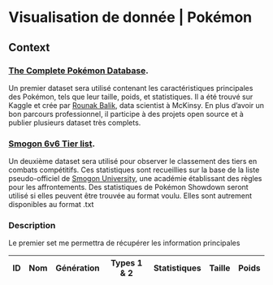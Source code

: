 # Visualisation de donnée | Pokémon
## Context
### [The Complete Pokémon Database](https://www.kaggle.com/rounakbanik/pokemon).

Un premier dataset sera utilisé contenant les caractéristiques principales des Pokémon, tels que leur taille, poids, et statistiques. Il a été trouvé sur Kaggle et crée par [Rounak Balik](https://www.linkedin.com/in/rounakbanik/), data scientist à McKinsy. En plus d’avoir un bon parcours professionnel, il participe à des projets open source et à publier plusieurs dataset très complets.

### [Smogon 6v6 Tier list](https://www.kaggle.com/notgibs/smogon-6v6-stats-analysis/data).

Un deuxième dataset sera utilisé pour observer le classement des tiers en combats compétitifs. Ces statistiques sont recueillies sur la base de la liste pseudo-officiel de [Smogon University](https://www.smogon.com/), une académie établissant des règles pour les affrontements.
Des statistiques de Pokémon Showdown seront utilisé si elles peuvent être trouvée au format voulu. Elles sont autrement disponibles au format .txt

### Description
Le premier set me permettra de récupérer les information principales

| ID | Nom  |Génération| Types 1 & 2 | Statistiques | Taille | Poids |
| -- | --   | --       | --          | --           | --     | --    |

